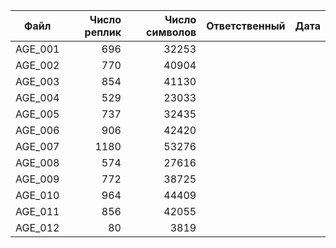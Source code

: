| Файл | Число реплик | Число символов | Ответственный | Дата |
| ---- | -----------: | -------------: | ------------- | ---- |
| AGE_001   |  696 | 32253 | | |
| AGE_002   |  770 | 40904 | | |
| AGE_003   |  854 | 41130 | | |
| AGE_004   |  529 | 23033 | | |
| AGE_005   |  737 | 32435 | | |
| AGE_006   |  906 | 42420 | | |
| AGE_007   | 1180 | 53276 | | |
| AGE_008   |  574 | 27616 | | |
| AGE_009   |  772 | 38725 | | |
| AGE_010   |  964 | 44409 | | |
| AGE_011   |  856 | 42055 | | |
| AGE_012   |   80 |  3819 | | |
